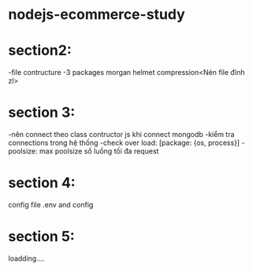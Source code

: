 # nodejs-ecommerce-study

# section2:

-file contructure
-3 packages
morgan
helmet
compression<Nén file đỉnh zl>

# section 3:

-nên connect theo class contructor js khi connect mongodb
-kiểm tra connections trong hệ thống
-check over load: [package: {os, process}]
-poolsize: max poolsize số luồng tối đa request

# section 4:

config file .env and config

# section 5:

loadding....
